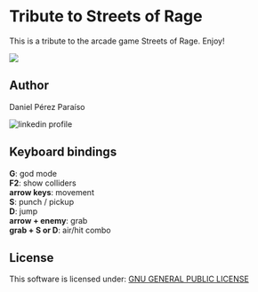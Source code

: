 # Tribute to Streets of Rage
This is a tribute to the arcade game Streets of Rage. Enjoy!   

<img src="https://i.imgur.com/LCdPNif.png">

## Author
Daniel Pérez Paraíso   

![linkedin profile](https://www.linkedin.com/in/danielperpar)    

## Keyboard bindings

**G**: god mode  
**F2**: show colliders  
**arrow keys**: movement  
**S**: punch / pickup  
**D**: jump  
**arrow + enemy**: grab   
**grab + S or D**: air/hit combo  
   

## License   

This software is licensed under: [GNU GENERAL PUBLIC LICENSE](https://www.gnu.org/licenses/gpl-3.0.txt)   

